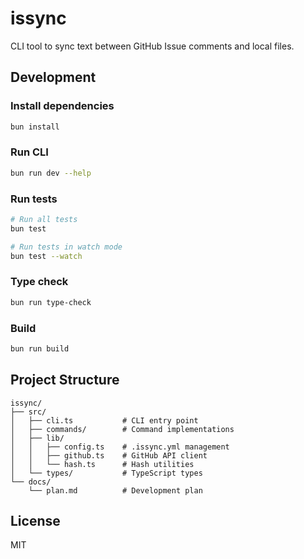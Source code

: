 # issync

CLI tool to sync text between GitHub Issue comments and local files.

## Development

### Install dependencies

```bash
bun install
```

### Run CLI

```bash
bun run dev --help
```

### Run tests

```bash
# Run all tests
bun test

# Run tests in watch mode
bun test --watch
```

### Type check

```bash
bun run type-check
```

### Build

```bash
bun run build
```

## Project Structure

```
issync/
├── src/
│   ├── cli.ts           # CLI entry point
│   ├── commands/        # Command implementations
│   ├── lib/
│   │   ├── config.ts    # .issync.yml management
│   │   ├── github.ts    # GitHub API client
│   │   └── hash.ts      # Hash utilities
│   └── types/           # TypeScript types
└── docs/
    └── plan.md          # Development plan
```

## License

MIT
